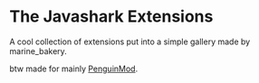 # The Javashark Extensions

A cool collection of extensions put into a simple gallery made by marine_bakery.

btw made for mainly [PenguinMod](https://penguinmod.com/).
